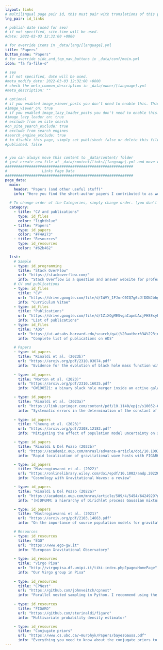```yaml
---
layout: links
# multilingual page pair id, this must pair with translations of this page. (This name must be unique)
lng_pair: id_links

# publish date (used for seo)
# if not specified, site.time will be used.
#date: 2022-03-03 12:32:00 +0000

# for override items in _data/lang/[language].yml
title: "Papers"
button_name: "Papers"
# for override side_and_top_nav_buttons in _data/conf/main.yml
icon: "fa fa-file-o"

# seo
# if not specified, date will be used.
#meta_modify_date: 2022-03-03 12:32:00 +0000
# check the meta_common_description in _data/owner/[language].yml
#meta_description: ""

# optional
# if you enabled image_viewer_posts you don't need to enable this. This is only if image_viewer_posts = false
#image_viewer_on: true
# if you enabled image_lazy_loader_posts you don't need to enable this. This is only if image_lazy_loader_posts = false
#image_lazy_loader_on: true
# exclude from on site search
#on_site_search_exclude: true
# exclude from search engines
#search_engine_exclude: true
# to disable this page, simply set published: false or delete this file
#published: false


# you can always move this content to _data/content/ folder
# just create new file at _data/content/links/[language].yml and move content below.
###########################################################
#                Links Page Data
###########################################################
page_data:
  main:
    header: "Papers (and other useful stuff)"
    info: "Here you find the short-author papers I contributed to as well as some useful resources."
    
  # To change order of the Categories, simply change order. (you don't need to change list order.)
  category:
    - title: "CV and publications"
      type: id_files
      color: "lightblue"
    - title: "Papers"
      type: id_papers
      color: "#F4A273"
    - title: "Resources"
      type: id_resources
      color: "#62b462"

  list:
    # Sample
    - type: id_programming
      title: "Stack OverFlow"
      url: "https://stackoverflow.com/"
      info: "Stack Overflow is a question and answer website for professional and enthusiastic programmers."
    # CV and publications
    - type: id_files
      title: "CV"
      url: "https://drive.google.com/file/d/1WVY_1FJnrC0IQ7g6cJfDONJbhgB0aiWb/view?usp=sharing"
      info: "Curriculum Vitae"
    - type: id_files
      title: "Publications"
      url: "https://drive.google.com/file/d/1ZiXOgMESvgaIapnbAcjFHSExyPbGDhPa/view?usp=sharing"
      info: "List of publications"
    - type: id_files
      title: "ADS"
      url: "https://ui.adsabs.harvard.edu/search/q=((%20author%3A%22Rinaldi%2C%20Stefano%22)%20AND%20year%3A2021-)&sort=date%20desc%2C%20bibcode%20desc&p_=0"
      info: "Complete list of publications on ADS"
      
    # Papers
    - type: id_papers
      title: "Rinaldi et al. (2023b)"
      url: "https://arxiv.org/pdf/2310.03074.pdf"
      info: "Evidence for the evolution of black hole mass function with redshift"
      
    - type: id_papers
      title: "Morton et al. (2023)"
      url: "https://arxiv.org/pdf/2310.16025.pdf"
      info: "GW190521: a binary black hole merger inside an active galactic nucleus?"

    - type: id_papers
      title: "Rinaldi et al. (2023a)"
      url: "https://link.springer.com/content/pdf/10.1140/epjc/s10052-023-12078-6.pdf"
      info: "Systematic errors in the determination of the constant of gravitation"
      
    - type: id_papers
      title: "Cheung et al. (2023)"
      url: "https://arxiv.org/pdf/2308.12182.pdf"
      info: "Mitigating the effect of population model uncertainty on strong lensing Bayes factor using nonparametric methods"

    - type: id_papers
      title: "Rinaldi & Del Pozzo (2022b)"
      url: "https://academic.oup.com/mnrasl/advance-article/doi/10.1093/mnrasl/slac101/6692889?guestAccessKey=7e2d2a70-4c72-471a-8445-e4e074249867"
      info: "Rapid localization of gravitational wave hosts with FIGARO"

    - type: id_papers
      title: "Mastrogiovanni et al. (2022)"
      url: "https://onlinelibrary.wiley.com/doi/epdf/10.1002/andp.202200180"
      info: "Cosmology with Gravitational Waves: a review"

    - type: id_papers
      title: "Rinaldi & Del Pozzo (2022a)"
      url: "https://academic.oup.com/mnras/article/509/4/5454/6424929?guestAccessKey=896e80a6-fb67-4910-99dd-bbc0256126ee"
      info: "(H)DPGMM: a hierarchy of Dirichlet process Gaussian mixture models for the inference of the black hole mass function"

    - type: id_papers
      title: "Mastrogiovanni et al. (2021)"
      url: "https://arxiv.org/pdf/2103.14663.pdf"
      info: "On the importance of source population models for gravitational-wave cosmology"

    # Resources
    - type: id_resources
      title: "EGO"
      url: "https://www.ego-gw.it"
      info: "European Gravitational Observatory"
      
    - type: id_resources
      title: "Virgo Pisa"
      url: "http://virgopisa.df.unipi.it/tiki-index.php?page=HomePage"
      info: "Our Virgo group in Pisa"
      
    - type: id_resources
      title: "CPNest"
      url: "https://github.com/johnveitch/cpnest"
      info: "Parallel nested sampling in Python. I recommend using the massively_parallel branch"
      
    - type: id_resources
      title: "FIGARO"
      url: "https://github.com/sterinaldi/figaro"
      info: "Multivariate probability density estimator"

    - type: id_resources
      title: "Conjugate priors"
      url: "https://www.cs.ubc.ca/~murphyk/Papers/bayesGauss.pdf"
      info: "Everything you need to know about the conjugate priors to the Gaussian distribution"
---
```

